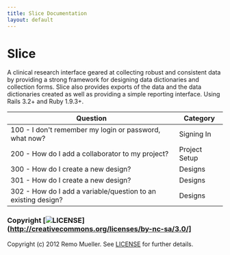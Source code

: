 ```yaml
---
title: Slice Documentation
layout: default
---
```


# Slice

A clinical research interface geared at collecting robust and consistent data by providing a strong framework for designing data dictionaries and collection forms. Slice also provides exports of the data and the data dictionaries created as well as providing a simple reporting interface. Using Rails 3.2+ and Ruby 1.9.3+.


<table class="table table-hover">
  <thead>
    <tr>
      <th>Question</th>
      <th>Category</th>
    </tr>
  </thead>
  <tbody>
    <tr data-link="faq/100-general/100-signing-in" style="cursor:pointer">
      <td>
        100 - I don't remember my login or password, what now?
      </td>
      <td>Signing In</td>
    </tr>
    <tr data-link="faq/200-projects/200-project-setup" style="cursor:pointer">
      <td>
        200 - How do I add a collaborator to my project?
      </td>
      <td>Project Setup</td>
    </tr>
    <tr data-link="faq/300-designs/300-about-designs" style="cursor:pointer">
      <td>
        300 - How do I create a new design?
      </td>
      <td>Designs</td>
    </tr>
    <tr data-link="faq/300-designs/301-create-design" style="cursor:pointer">
      <td>
        301 - How do I create a new design?
      </td>
      <td>Designs</td>
    </tr>
    <tr data-link="faq/300-designs/302-add-variable-to-design" style="cursor:pointer">
      <td>
        302 - How do I add a variable/question to an existing design?
      </td>
      <td>Designs</td>
    </tr>
  </tbody>
</table>




### Copyright [![LICENSE](http://i.creativecommons.org/l/by-nc-sa/3.0/80x15.png)](http://creativecommons.org/licenses/by-nc-sa/3.0/]

Copyright (c) 2012 Remo Mueller. See [LICENSE](https://github.com/remomueller/slice/blob/master/LICENSE) for further details.
